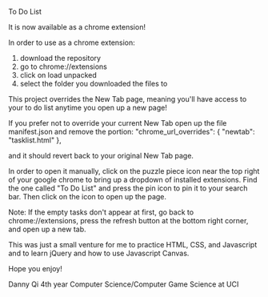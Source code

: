 To Do List


It is now available as a chrome extension! 

In order to use as a chrome extension:
1. download the repository
2. go to chrome://extensions
3. click on load unpacked
4. select the folder you downloaded the files to

This project overrides the New Tab page, meaning you'll have access to your to do list anytime you open up a new page!

If you prefer not to override your current New Tab open up the file manifest.json and remove the portion:
	"chrome_url_overrides": {
		"newtab": "tasklist.html"
	},

and it should revert back to your original New Tab page. 

In order to open it manually, click on the puzzle piece icon near the top right of your google chrome to bring up a dropdown of installed extensions. Find the one called "To Do List" and press the pin icon to pin it to your search bar. Then click on the icon to open up the page.

Note: If the empty tasks don't appear at first, go back to chrome://extensions, press the refresh button at the bottom right corner, and open up a new tab.

This was just a small venture for me to practice HTML, CSS, and Javascript and to learn jQuery and how to use Javascript Canvas.

Hope you enjoy!

Danny Qi
4th year Computer Science/Computer Game Science at UCI